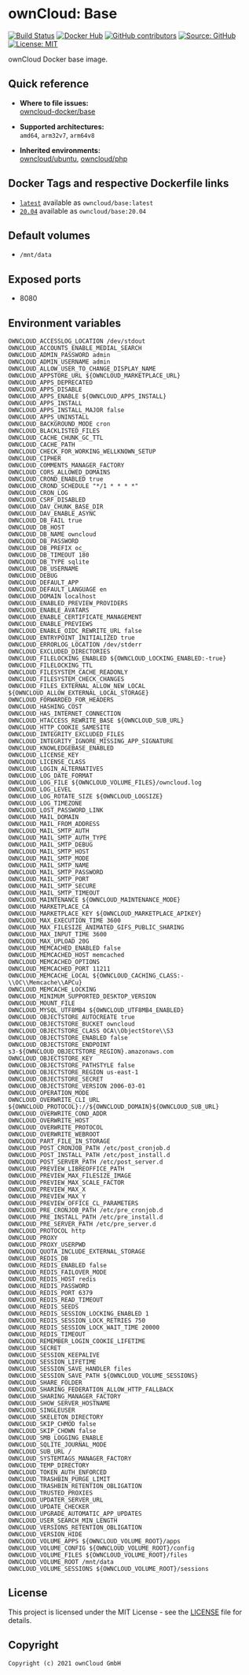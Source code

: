 # ownCloud: Base

[![Build Status](https://img.shields.io/drone/build/owncloud-docker/base?logo=drone&server=https%3A%2F%2Fdrone.owncloud.com)](https://drone.owncloud.com/owncloud-docker/base)
[![Docker Hub](https://img.shields.io/docker/v/owncloud/base?logo=docker&label=dockerhub&sort=semver&logoColor=white)](https://hub.docker.com/r/owncloud/base)
[![GitHub contributors](https://img.shields.io/github/contributors/owncloud-docker/base)](https://github.com/owncloud-docker/base/graphs/contributors)
[![Source: GitHub](https://img.shields.io/badge/source-github-blue.svg?logo=github&logoColor=white)](https://github.com/owncloud-docker/base)
[![License: MIT](https://img.shields.io/github/license/owncloud-docker/base)](https://github.com/owncloud-docker/base/blob/master/LICENSE)

ownCloud Docker base image.

## Quick reference

- **Where to file issues:**\
  [owncloud-docker/base](https://github.com/owncloud-docker/base/issues)

- **Supported architectures:**\
  `amd64`, `arm32v7`, `arm64v8`

- **Inherited environments:**\
  [owncloud/ubuntu](https://github.com/owncloud-docker/ubuntu#environment-variables),
  [owncloud/php](https://github.com/owncloud-docker/php#environment-variables)

## Docker Tags and respective Dockerfile links

- [`latest`](https://github.com/owncloud-docker/base/blob/master/latest/Dockerfile.amd64) available as `owncloud/base:latest`
- [`20.04`](https://github.com/owncloud-docker/base/blob/master/v20.04/Dockerfile.amd64) available as `owncloud/base:20.04`

## Default volumes

- `/mnt/data`

## Exposed ports

- 8080

## Environment variables

```Shell
OWNCLOUD_ACCESSLOG_LOCATION /dev/stdout
OWNCLOUD_ACCOUNTS_ENABLE_MEDIAL_SEARCH
OWNCLOUD_ADMIN_PASSWORD admin
OWNCLOUD_ADMIN_USERNAME admin
OWNCLOUD_ALLOW_USER_TO_CHANGE_DISPLAY_NAME
OWNCLOUD_APPSTORE_URL ${OWNCLOUD_MARKETPLACE_URL}
OWNCLOUD_APPS_DEPRECATED
OWNCLOUD_APPS_DISABLE
OWNCLOUD_APPS_ENABLE ${OWNCLOUD_APPS_INSTALL}
OWNCLOUD_APPS_INSTALL
OWNCLOUD_APPS_INSTALL_MAJOR false
OWNCLOUD_APPS_UNINSTALL
OWNCLOUD_BACKGROUND_MODE cron
OWNCLOUD_BLACKLISTED_FILES
OWNCLOUD_CACHE_CHUNK_GC_TTL
OWNCLOUD_CACHE_PATH
OWNCLOUD_CHECK_FOR_WORKING_WELLKNOWN_SETUP
OWNCLOUD_CIPHER
OWNCLOUD_COMMENTS_MANAGER_FACTORY
OWNCLOUD_CORS_ALLOWED_DOMAINS
OWNCLOUD_CROND_ENABLED true
OWNCLOUD_CROND_SCHEDULE "*/1 * * * *"
OWNCLOUD_CRON_LOG
OWNCLOUD_CSRF_DISABLED
OWNCLOUD_DAV_CHUNK_BASE_DIR
OWNCLOUD_DAV_ENABLE_ASYNC
OWNCLOUD_DB_FAIL true
OWNCLOUD_DB_HOST
OWNCLOUD_DB_NAME owncloud
OWNCLOUD_DB_PASSWORD
OWNCLOUD_DB_PREFIX oc_
OWNCLOUD_DB_TIMEOUT 180
OWNCLOUD_DB_TYPE sqlite
OWNCLOUD_DB_USERNAME
OWNCLOUD_DEBUG
OWNCLOUD_DEFAULT_APP
OWNCLOUD_DEFAULT_LANGUAGE en
OWNCLOUD_DOMAIN localhost
OWNCLOUD_ENABLED_PREVIEW_PROVIDERS
OWNCLOUD_ENABLE_AVATARS
OWNCLOUD_ENABLE_CERTIFICATE_MANAGEMENT
OWNCLOUD_ENABLE_PREVIEWS
OWNCLOUD_ENABLE_OIDC_REWRITE_URL false
OWNCLOUD_ENTRYPOINT_INITIALIZED true
OWNCLOUD_ERRORLOG_LOCATION /dev/stderr
OWNCLOUD_EXCLUDED_DIRECTORIES
OWNCLOUD_FILELOCKING_ENABLED ${OWNCLOUD_LOCKING_ENABLED:-true}
OWNCLOUD_FILELOCKING_TTL
OWNCLOUD_FILESYSTEM_CACHE_READONLY
OWNCLOUD_FILESYSTEM_CHECK_CHANGES
OWNCLOUD_FILES_EXTERNAL_ALLOW_NEW_LOCAL ${OWNCLOUD_ALLOW_EXTERNAL_LOCAL_STORAGE}
OWNCLOUD_FORWARDED_FOR_HEADERS
OWNCLOUD_HASHING_COST
OWNCLOUD_HAS_INTERNET_CONNECTION
OWNCLOUD_HTACCESS_REWRITE_BASE ${OWNCLOUD_SUB_URL}
OWNCLOUD_HTTP_COOKIE_SAMESITE
OWNCLOUD_INTEGRITY_EXCLUDED_FILES
OWNCLOUD_INTEGRITY_IGNORE_MISSING_APP_SIGNATURE
OWNCLOUD_KNOWLEDGEBASE_ENABLED
OWNCLOUD_LICENSE_KEY
OWNCLOUD_LICENSE_CLASS
OWNCLOUD_LOGIN_ALTERNATIVES
OWNCLOUD_LOG_DATE_FORMAT
OWNCLOUD_LOG_FILE ${OWNCLOUD_VOLUME_FILES}/owncloud.log
OWNCLOUD_LOG_LEVEL
OWNCLOUD_LOG_ROTATE_SIZE ${OWNCLOUD_LOGSIZE}
OWNCLOUD_LOG_TIMEZONE
OWNCLOUD_LOST_PASSWORD_LINK
OWNCLOUD_MAIL_DOMAIN
OWNCLOUD_MAIL_FROM_ADDRESS
OWNCLOUD_MAIL_SMTP_AUTH
OWNCLOUD_MAIL_SMTP_AUTH_TYPE
OWNCLOUD_MAIL_SMTP_DEBUG
OWNCLOUD_MAIL_SMTP_HOST
OWNCLOUD_MAIL_SMTP_MODE
OWNCLOUD_MAIL_SMTP_NAME
OWNCLOUD_MAIL_SMTP_PASSWORD
OWNCLOUD_MAIL_SMTP_PORT
OWNCLOUD_MAIL_SMTP_SECURE
OWNCLOUD_MAIL_SMTP_TIMEOUT
OWNCLOUD_MAINTENANCE ${OWNCLOUD_MAINTENANCE_MODE}
OWNCLOUD_MARKETPLACE_CA
OWNCLOUD_MARKETPLACE_KEY ${OWNCLOUD_MARKETPLACE_APIKEY}
OWNCLOUD_MAX_EXECUTION_TIME 3600
OWNCLOUD_MAX_FILESIZE_ANIMATED_GIFS_PUBLIC_SHARING
OWNCLOUD_MAX_INPUT_TIME 3600
OWNCLOUD_MAX_UPLOAD 20G
OWNCLOUD_MEMCACHED_ENABLED false
OWNCLOUD_MEMCACHED_HOST memcached
OWNCLOUD_MEMCACHED_OPTIONS
OWNCLOUD_MEMCACHED_PORT 11211
OWNCLOUD_MEMCACHE_LOCAL ${OWNCLOUD_CACHING_CLASS:-\\OC\\Memcache\\APCu}
OWNCLOUD_MEMCACHE_LOCKING
OWNCLOUD_MINIMUM_SUPPORTED_DESKTOP_VERSION
OWNCLOUD_MOUNT_FILE
OWNCLOUD_MYSQL_UTF8MB4 ${OWNCLOUD_UTF8MB4_ENABLED}
OWNCLOUD_OBJECTSTORE_AUTOCREATE true
OWNCLOUD_OBJECTSTORE_BUCKET owncloud
OWNCLOUD_OBJECTSTORE_CLASS OCA\\ObjectStore\\S3
OWNCLOUD_OBJECTSTORE_ENABLED false
OWNCLOUD_OBJECTSTORE_ENDPOINT s3-${OWNCLOUD_OBJECTSTORE_REGION}.amazonaws.com
OWNCLOUD_OBJECTSTORE_KEY
OWNCLOUD_OBJECTSTORE_PATHSTYLE false
OWNCLOUD_OBJECTSTORE_REGION us-east-1
OWNCLOUD_OBJECTSTORE_SECRET
OWNCLOUD_OBJECTSTORE_VERSION 2006-03-01
OWNCLOUD_OPERATION_MODE
OWNCLOUD_OVERWRITE_CLI_URL ${OWNCLOUD_PROTOCOL}://${OWNCLOUD_DOMAIN}${OWNCLOUD_SUB_URL}
OWNCLOUD_OVERWRITE_COND_ADDR
OWNCLOUD_OVERWRITE_HOST
OWNCLOUD_OVERWRITE_PROTOCOL
OWNCLOUD_OVERWRITE_WEBROOT
OWNCLOUD_PART_FILE_IN_STORAGE
OWNCLOUD_POST_CRONJOB_PATH /etc/post_cronjob.d
OWNCLOUD_POST_INSTALL_PATH /etc/post_install.d
OWNCLOUD_POST_SERVER_PATH /etc/post_server.d
OWNCLOUD_PREVIEW_LIBREOFFICE_PATH
OWNCLOUD_PREVIEW_MAX_FILESIZE_IMAGE
OWNCLOUD_PREVIEW_MAX_SCALE_FACTOR
OWNCLOUD_PREVIEW_MAX_X
OWNCLOUD_PREVIEW_MAX_Y
OWNCLOUD_PREVIEW_OFFICE_CL_PARAMETERS
OWNCLOUD_PRE_CRONJOB_PATH /etc/pre_cronjob.d
OWNCLOUD_PRE_INSTALL_PATH /etc/pre_install.d
OWNCLOUD_PRE_SERVER_PATH /etc/pre_server.d
OWNCLOUD_PROTOCOL http
OWNCLOUD_PROXY
OWNCLOUD_PROXY_USERPWD
OWNCLOUD_QUOTA_INCLUDE_EXTERNAL_STORAGE
OWNCLOUD_REDIS_DB
OWNCLOUD_REDIS_ENABLED false
OWNCLOUD_REDIS_FAILOVER_MODE
OWNCLOUD_REDIS_HOST redis
OWNCLOUD_REDIS_PASSWORD
OWNCLOUD_REDIS_PORT 6379
OWNCLOUD_REDIS_READ_TIMEOUT
OWNCLOUD_REDIS_SEEDS
OWNCLOUD_REDIS_SESSION_LOCKING_ENABLED 1
OWNCLOUD_REDIS_SESSION_LOCK_RETRIES 750
OWNCLOUD_REDIS_SESSION_LOCK_WAIT_TIME 20000
OWNCLOUD_REDIS_TIMEOUT
OWNCLOUD_REMEMBER_LOGIN_COOKIE_LIFETIME
OWNCLOUD_SECRET
OWNCLOUD_SESSION_KEEPALIVE
OWNCLOUD_SESSION_LIFETIME
OWNCLOUD_SESSION_SAVE_HANDLER files
OWNCLOUD_SESSION_SAVE_PATH ${OWNCLOUD_VOLUME_SESSIONS}
OWNCLOUD_SHARE_FOLDER
OWNCLOUD_SHARING_FEDERATION_ALLOW_HTTP_FALLBACK
OWNCLOUD_SHARING_MANAGER_FACTORY
OWNCLOUD_SHOW_SERVER_HOSTNAME
OWNCLOUD_SINGLEUSER
OWNCLOUD_SKELETON_DIRECTORY
OWNCLOUD_SKIP_CHMOD false
OWNCLOUD_SKIP_CHOWN false
OWNCLOUD_SMB_LOGGING_ENABLE
OWNCLOUD_SQLITE_JOURNAL_MODE
OWNCLOUD_SUB_URL /
OWNCLOUD_SYSTEMTAGS_MANAGER_FACTORY
OWNCLOUD_TEMP_DIRECTORY
OWNCLOUD_TOKEN_AUTH_ENFORCED
OWNCLOUD_TRASHBIN_PURGE_LIMIT
OWNCLOUD_TRASHBIN_RETENTION_OBLIGATION
OWNCLOUD_TRUSTED_PROXIES
OWNCLOUD_UPDATER_SERVER_URL
OWNCLOUD_UPDATE_CHECKER
OWNCLOUD_UPGRADE_AUTOMATIC_APP_UPDATES
OWNCLOUD_USER_SEARCH_MIN_LENGTH
OWNCLOUD_VERSIONS_RETENTION_OBLIGATION
OWNCLOUD_VERSION_HIDE
OWNCLOUD_VOLUME_APPS ${OWNCLOUD_VOLUME_ROOT}/apps
OWNCLOUD_VOLUME_CONFIG ${OWNCLOUD_VOLUME_ROOT}/config
OWNCLOUD_VOLUME_FILES ${OWNCLOUD_VOLUME_ROOT}/files
OWNCLOUD_VOLUME_ROOT /mnt/data
OWNCLOUD_VOLUME_SESSIONS ${OWNCLOUD_VOLUME_ROOT}/sessions
```

## License

This project is licensed under the MIT License - see the [LICENSE](https://github.com/owncloud-docker/base/blob/master/LICENSE) file for details.

## Copyright

```Text
Copyright (c) 2021 ownCloud GmbH
```

